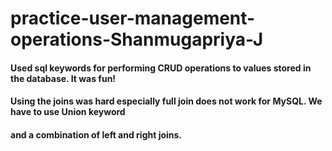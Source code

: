 # practice-user-management-operations-Shanmugapriya-J

#### Used sql keywords for performing CRUD operations to values stored in the database. It was fun!
#### Using the joins was hard especially full join does not work for MySQL. We have to use Union keyword
#### and a combination of left and right joins.
